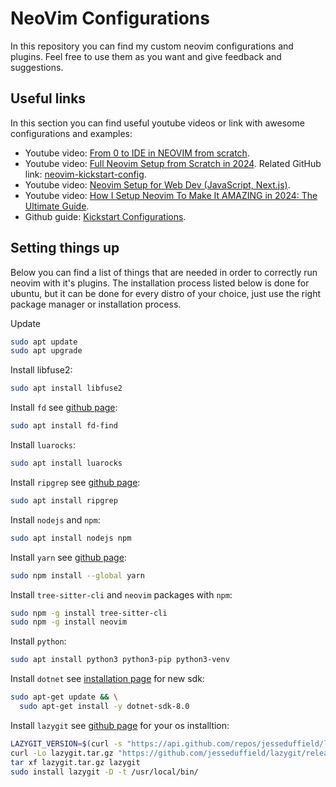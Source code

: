 # NeoVim Configurations

In this repository you can find my custom neovim configurations and plugins.
Feel free to use them as you want and give feedback and suggestions.

## Useful links

In this section you can find useful youtube videos or link with awesome configurations and examples:

- Youtube video: [From 0 to IDE in NEOVIM from scratch](https://www.youtube.com/watch?v=zHTeCSVAFNY&t=120s).
- Youtube video: [Full Neovim Setup from Scratch in 2024](https://www.youtube.com/watch?v=KYDG3AHgYEs). Related GitHub link: [neovim-kickstart-config](https://github.com/hendrikmi/neovim-kickstart-config/tree/main).
- Youtube video: [Neovim Setup for Web Dev (JavaScript, Next.js)](https://www.youtube.com/watch?v=G7-qUMKSH_Y).
- Youtube video: [How I Setup Neovim To Make It AMAZING in 2024: The Ultimate Guide](https://www.youtube.com/watch?v=6pAG3BHurdM).
- Github guide: [Kickstart Configurations](https://github.com/nvim-lua/kickstart.nvim/blob/master/init.lua).

## Setting things up

Below you can find a list of things that are needed in order to correctly run neovim with it's plugins.
The installation process listed below is done for ubuntu, but it can be done for every distro of your choice, just use the right package manager or installation process.

Update

```bash
sudo apt update
sudo apt upgrade
```

Install libfuse2:

```bash
sudo apt install libfuse2
```

Install `fd` see [github page](https://github.com/sharkdp/fd):

```bash
sudo apt install fd-find
```

Install `luarocks`:

```bash
sudo apt install luarocks
```

Install `ripgrep` see [github page](https://github.com/BurntSushi/ripgrep?tab=readme-ov-file#installation):

```bash
sudo apt install ripgrep
```

Install `nodejs` and `npm`:

```bash
sudo apt install nodejs npm
```

Install `yarn` see [github page](https://classic.yarnpkg.com/en/docs/install#windows-stable):

```bash
sudo npm install --global yarn
```

Install `tree-sitter-cli` and `neovim` packages with `npm`:

```bash
sudo npm -g install tree-sitter-cli
sudo npm -g install neovim
```

Install `python`:

```bash
sudo apt install python3 python3-pip python3-venv
```

Install `dotnet` see [installation page](https://learn.microsoft.com/en-us/dotnet/core/install/linux) for new sdk:

```bash
sudo apt-get update && \
  sudo apt-get install -y dotnet-sdk-8.0
```

Install `lazygit` see [github page](https://github.com/jesseduffield/lazygit?tab=readme-ov-file) for your os installtion:

```bash
LAZYGIT_VERSION=$(curl -s "https://api.github.com/repos/jesseduffield/lazygit/releases/latest" | \grep -Po '"tag_name": *"v\K[^"]*')
curl -Lo lazygit.tar.gz "https://github.com/jesseduffield/lazygit/releases/download/v${LAZYGIT_VERSION}/lazygit_${LAZYGIT_VERSION}_Linux_x86_64.tar.gz"
tar xf lazygit.tar.gz lazygit
sudo install lazygit -D -t /usr/local/bin/
```
